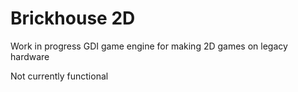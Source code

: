 # Brickhouse 2D

Work in progress GDI game engine for making 2D games on legacy hardware

Not currently functional